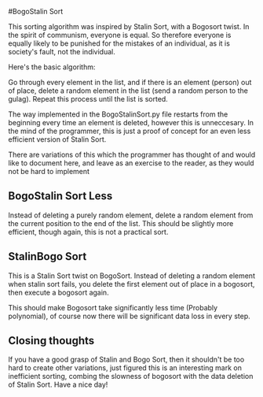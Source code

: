 #BogoStalin Sort

This sorting algorithm was inspired by Stalin Sort, with a Bogosort twist. In
the spirit of communism, everyone is equal. So therefore everyone is equally
likely to be punished for the mistakes of an individual, as it is society's
fault, not the individual.

Here's the basic algorithm:

Go through every element in the list, and if there is an element (person) out
of place, delete a random element in the list (send a random person to the
gulag). Repeat this process until the list is sorted.

The way implemented in the BogoStalinSort.py file restarts from the beginning
every time an element is deleted, however this is unneccesary. In the mind of
the programmer, this is just a proof of concept for an even less efficient
version of Stalin Sort.

There are variations of this which the programmer has thought of and would like
to document here, and leave as an exercise to the reader, as they would not be
hard to implement

## BogoStalin Sort Less

Instead of deleting a purely random element, delete a random element from the
current position to the end of the list. This should be slightly more efficient,
though again, this is not a practical sort.

## StalinBogo Sort

This is a Stalin Sort twist on BogoSort.
Instead of deleting a random element when stalin sort fails, you delete the
first element out of place in a bogosort, then execute a bogosort again.

This should make Bogosort take significantly less time (Probably polynomial), of
course now there will be significant data loss in every step.

## Closing thoughts

If you have a good grasp of Stalin and Bogo Sort, then it shouldn't be too hard
to create other variations, just figured this is an interesting mark on
inefficient sorting, combing the slowness of bogosort with the data deletion of
Stalin Sort. Have a nice day!